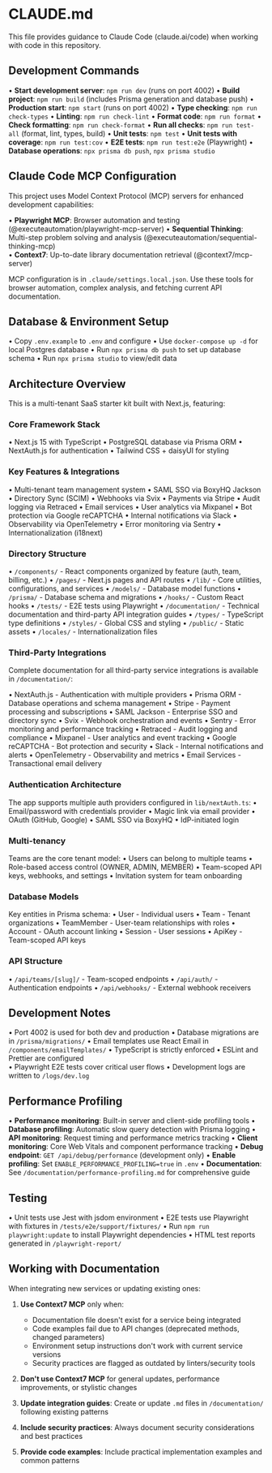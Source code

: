 # CLAUDE.md

This file provides guidance to Claude Code (claude.ai/code) when working with code in this repository.

## Development Commands

• **Start development server**: `npm run dev` (runs on port 4002)
• **Build project**: `npm run build` (includes Prisma generation and database push)
• **Production start**: `npm start` (runs on port 4002)
• **Type checking**: `npm run check-types`
• **Linting**: `npm run check-lint`
• **Format code**: `npm run format`
• **Check formatting**: `npm run check-format`
• **Run all checks**: `npm run test-all` (format, lint, types, build)
• **Unit tests**: `npm test`
• **Unit tests with coverage**: `npm run test:cov`
• **E2E tests**: `npm run test:e2e` (Playwright)
• **Database operations**: `npx prisma db push`, `npx prisma studio`

## Claude Code MCP Configuration

This project uses Model Context Protocol (MCP) servers for enhanced development capabilities:

• **Playwright MCP**: Browser automation and testing (@executeautomation/playwright-mcp-server)
• **Sequential Thinking**: Multi-step problem solving and analysis (@executeautomation/sequential-thinking-mcp)  
• **Context7**: Up-to-date library documentation retrieval (@context7/mcp-server)

MCP configuration is in `.claude/settings.local.json`. Use these tools for browser automation, complex analysis, and fetching current API documentation.

## Database & Environment Setup

• Copy `.env.example` to `.env` and configure
• Use `docker-compose up -d` for local Postgres database
• Run `npx prisma db push` to set up database schema
• Run `npx prisma studio` to view/edit data

## Architecture Overview

This is a multi-tenant SaaS starter kit built with Next.js, featuring:

### Core Framework Stack

• Next.js 15 with TypeScript
• PostgreSQL database via Prisma ORM
• NextAuth.js for authentication
• Tailwind CSS + daisyUI for styling

### Key Features & Integrations

• Multi-tenant team management system
• SAML SSO via BoxyHQ Jackson
• Directory Sync (SCIM)
• Webhooks via Svix
• Payments via Stripe
• Audit logging via Retraced
• Email services
• User analytics via Mixpanel
• Bot protection via Google reCAPTCHA
• Internal notifications via Slack
• Observability via OpenTelemetry
• Error monitoring via Sentry
• Internationalization (i18next)

### Directory Structure

• `/components/` - React components organized by feature (auth, team, billing, etc.)
• `/pages/` - Next.js pages and API routes
• `/lib/` - Core utilities, configurations, and services
• `/models/` - Database model functions
• `/prisma/` - Database schema and migrations
• `/hooks/` - Custom React hooks
• `/tests/` - E2E tests using Playwright
• `/documentation/` - Technical documentation and third-party API integration guides
• `/types/` - TypeScript type definitions
• `/styles/` - Global CSS and styling
• `/public/` - Static assets
• `/locales/` - Internationalization files

### Third-Party Integrations

Complete documentation for all third-party service integrations is available in `/documentation/`:

• NextAuth.js - Authentication with multiple providers
• Prisma ORM - Database operations and schema management
• Stripe - Payment processing and subscriptions
• SAML Jackson - Enterprise SSO and directory sync
• Svix - Webhook orchestration and events
• Sentry - Error monitoring and performance tracking
• Retraced - Audit logging and compliance
• Mixpanel - User analytics and event tracking
• Google reCAPTCHA - Bot protection and security
• Slack - Internal notifications and alerts
• OpenTelemetry - Observability and metrics
• Email Services - Transactional email delivery

### Authentication Architecture

The app supports multiple auth providers configured in `lib/nextAuth.ts`:
• Email/password with credentials provider
• Magic link via email provider
• OAuth (GitHub, Google)
• SAML SSO via BoxyHQ
• IdP-initiated login

### Multi-tenancy

Teams are the core tenant model:
• Users can belong to multiple teams
• Role-based access control (OWNER, ADMIN, MEMBER)
• Team-scoped API keys, webhooks, and settings
• Invitation system for team onboarding

### Database Models

Key entities in Prisma schema:
• User - Individual users
• Team - Tenant organizations
• TeamMember - User-team relationships with roles
• Account - OAuth account linking
• Session - User sessions
• ApiKey - Team-scoped API keys

### API Structure

• `/api/teams/[slug]/` - Team-scoped endpoints
• `/api/auth/` - Authentication endpoints
• `/api/webhooks/` - External webhook receivers

## Development Notes

• Port 4002 is used for both dev and production
• Database migrations are in `/prisma/migrations/`
• Email templates use React Email in `/components/emailTemplates/`
• TypeScript is strictly enforced
• ESLint and Prettier are configured  
• Playwright E2E tests cover critical user flows
• Development logs are written to `/logs/dev.log`

## Performance Profiling

• **Performance monitoring**: Built-in server and client-side profiling tools
• **Database profiling**: Automatic slow query detection with Prisma logging
• **API monitoring**: Request timing and performance metrics tracking
• **Client monitoring**: Core Web Vitals and component performance tracking
• **Debug endpoint**: `GET /api/debug/performance` (development only)
• **Enable profiling**: Set `ENABLE_PERFORMANCE_PROFILING=true` in `.env`
• **Documentation**: See `/documentation/performance-profiling.md` for comprehensive guide

## Testing

• Unit tests use Jest with jsdom environment
• E2E tests use Playwright with fixtures in `/tests/e2e/support/fixtures/`
• Run `npm run playwright:update` to install Playwright dependencies
• HTML test reports generated in `/playwright-report/`

## Working with Documentation

When integrating new services or updating existing ones:

1. **Use Context7 MCP** only when:
   - Documentation file doesn't exist for a service being integrated
   - Code examples fail due to API changes (deprecated methods, changed parameters)
   - Environment setup instructions don't work with current service versions
   - Security practices are flagged as outdated by linters/security tools

2. **Don't use Context7 MCP** for general updates, performance improvements, or stylistic changes

3. **Update integration guides**: Create or update `.md` files in `/documentation/` following existing patterns
4. **Include security practices**: Always document security considerations and best practices
5. **Provide code examples**: Include practical implementation examples and common patterns
